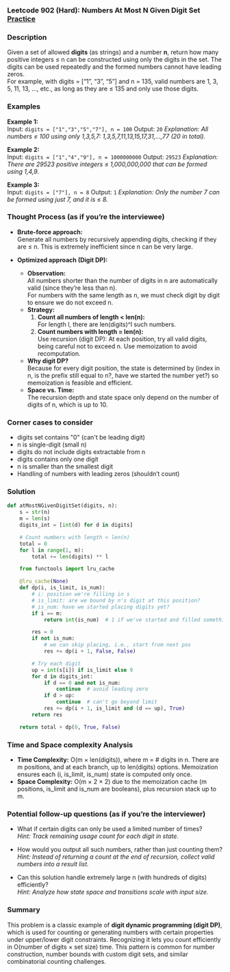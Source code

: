 ### Leetcode 902 (Hard): Numbers At Most N Given Digit Set [Practice](https://leetcode.com/problems/numbers-at-most-n-given-digit-set)

### Description  
Given a set of allowed **digits** (as strings) and a number **n**, return how many positive integers ≤ n can be constructed using only the digits in the set. The digits can be used repeatedly and the formed numbers cannot have leading zeros.  
For example, with digits = [“1”, “3”, “5”] and n = 135, valid numbers are 1, 3, 5, 11, 13, ..., etc., as long as they are ≤ 135 and only use those digits.

### Examples  

**Example 1:**  
Input: `digits = ["1","3","5","7"], n = 100`
Output: `20`
*Explanation: All numbers ≤ 100 using only 1,3,5,7: 1,3,5,7,11,13,15,17,31,...,77 (20 in total).*

**Example 2:**  
Input: `digits = ["1","4","9"], n = 1000000000`
Output: `29523`
*Explanation: There are 29523 positive integers ≤ 1,000,000,000 that can be formed using 1,4,9.*

**Example 3:**  
Input: `digits = ["7"], n = 8`
Output: `1`
*Explanation: Only the number 7 can be formed using just 7, and it is ≤ 8.*

### Thought Process (as if you’re the interviewee)  
- **Brute-force approach:**  
  Generate all numbers by recursively appending digits, checking if they are ≤ n. This is extremely inefficient since n can be very large.

- **Optimized approach (Digit DP):**  
  - **Observation:**  
    All numbers shorter than the number of digits in n are automatically valid (since they’re less than n).  
    For numbers with the same length as n, we must check digit by digit to ensure we do not exceed n.
  - **Strategy:**
    1. **Count all numbers of length < len(n):**  
       For length l, there are len(digits)^l such numbers.
    2. **Count numbers with length = len(n):**  
       Use recursion (digit DP): At each position, try all valid digits, being careful not to exceed n.
       Use memoization to avoid recomputation.
  - **Why digit DP?**  
    Because for every digit position, the state is determined by (index in n, is the prefix still equal to n?, have we started the number yet?) so memoization is feasible and efficient.
  - **Space vs. Time:**  
    The recursion depth and state space only depend on the number of digits of n, which is up to 10.

### Corner cases to consider  
- digits set contains "0" (can't be leading digit)
- n is single-digit (small n)
- digits do not include digits extractable from n
- digits contains only one digit
- n is smaller than the smallest digit
- Handling of numbers with leading zeros (shouldn’t count)

### Solution

```python
def atMostNGivenDigitSet(digits, n):
    s = str(n)
    m = len(s)
    digits_int = [int(d) for d in digits]

    # Count numbers with length < len(n)
    total = 0
    for l in range(1, m):
        total += len(digits) ** l

    from functools import lru_cache

    @lru_cache(None)
    def dp(i, is_limit, is_num):
        # i: position we're filling in s
        # is_limit: are we bound by n's digit at this position?
        # is_num: have we started placing digits yet?
        if i == m:
            return int(is_num)  # 1 if we've started and filled something

        res = 0
        if not is_num:
            # we can skip placing, i.e., start from next pos
            res += dp(i + 1, False, False)

        # Try each digit
        up = int(s[i]) if is_limit else 9
        for d in digits_int:
            if d == 0 and not is_num:
                continue  # avoid leading zero   
            if d > up:
                continue  # can't go beyond limit
            res += dp(i + 1, is_limit and (d == up), True)
        return res

    return total + dp(0, True, False)
```

### Time and Space complexity Analysis  

- **Time Complexity:** O(m × len(digits)), where m = # digits in n. There are m positions, and at each branch, up to len(digits) options. Memoization ensures each (i, is_limit, is_num) state is computed only once.
- **Space Complexity:** O(m × 2 × 2) due to the memoization cache (m positions, is_limit and is_num are booleans), plus recursion stack up to m.

### Potential follow-up questions (as if you’re the interviewer)  

- What if certain digits can only be used a limited number of times?  
  *Hint: Track remaining usage count for each digit in state.*

- How would you output all such numbers, rather than just counting them?  
  *Hint: Instead of returning a count at the end of recursion, collect valid numbers into a result list.*

- Can this solution handle extremely large n (with hundreds of digits) efficiently?  
  *Hint: Analyze how state space and transitions scale with input size.*

### Summary
This problem is a classic example of **digit dynamic programming (digit DP)**, which is used for counting or generating numbers with certain properties under upper/lower digit constraints. Recognizing it lets you count efficiently in O(number of digits × set size) time. This pattern is common for number construction, number bounds with custom digit sets, and similar combinatorial counting challenges.